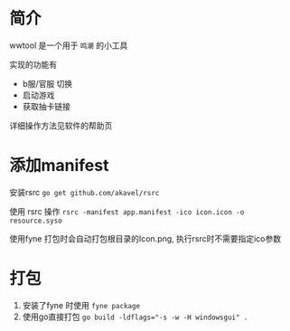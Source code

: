 # 简介
wwtool 是一个用于 `鸣潮` 的小工具

实现的功能有
- b服/官服 切换
- 启动游戏
- 获取抽卡链接

详细操作方法见软件的帮助页

# 添加manifest
安装rsrc `go get github.com/akavel/rsrc`

使用 rsrc 操作 `rsrc -manifest app.manifest -ico icon.icon -o resource.syso`

使用fyne 打包时会自动打包根目录的Icon.png, 执行rsrc时不需要指定ico参数

# 打包
1. 安装了fyne 时使用 `fyne package`
2. 使用go直接打包 `go build -ldflags="-s -w -H windowsgui" .`
